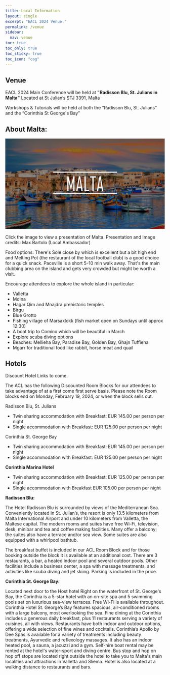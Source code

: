 ```yaml
---
title: Local Information
layout: single
excerpt: "EACL 2024 Venue."
permalink: /venue
sidebar:
  nav: venue
toc: true
toc_only: true
toc_sticky: true
toc_icon: "cog"
---
```


## Venue 

EACL 2024 Main Conference will be held at <b>"Radisson Blu, St. Julians in Malta"</b>
Located at St Julian’s STJ 3391, Malta

Workshops & Tutorials will be held at both the 
“Radisson Blu, St. Julians” and the “Corinthia St George's Bay”

<!--**Hotel Radisson Blu, St. Julians in Malta**

St Julian's STJ 3391, Malta

Reception: +356 2137 4894-->

## About Malta: 

<a href="/downloads/Malta.pdf" target="_blank">
    <img src="/assets/images/malta.jpg" alt="Clickable Image">
</a>

Click the image to view a presentation of Malta. Presentation and Image credits: Max Bartolo (Local Ambassador)

Food options: There's Sole close by which is excellent but a bit high end and Melting Pot (the restaurant of the local football club) is a good choice for a quick snack. Paceville is a short 5-10 min walk away. That's the main clubbing area on the island and gets very crowded but might be worth a visit.

Encourage attendees to explore the whole island in particular:
- Valletta
- Mdina
- Hagar Qim and Mnajdra prehistoric temples
- Birgu
- Blue Grotto
- Fishing village of Marsaxlokk (fish market open on Sundays until approx 12:30)
- A boat trip to Comino which will be beautiful in March
- Explore scuba diving options
- Beaches: Mellieha Bay, Paradise Bay, Golden Bay, Ghajn Tuffieha
- Mgarr for traditional food like rabbit, horse meat and quail

## Hotels

Discount Hotel Links to come.

The ACL has the following Discounted Room Blocks for our attendees to take advantage of at a first come first serve basis. Please note the Room blocks end on Monday, February 19, 2024, or when the block sells out.

Radisson Blu, St. Julians 
- Twin sharing accommodation with Breakfast: EUR 145.00 per person per night 
- Single accommodation with Breakfast: EUR 125.00 per person per night

Corinthia St. George Bay
- Twin sharing accommodation with Breakfast: EUR 145.00 per person per night 
- Single accommodation with Breakfast: EUR 125.00 per person per night

<b>Corinthia Marina Hotel</b> 
- Twin sharing accommodation with Breakfast: EUR 125.00 per person per night 
- Single accommodation with Breakfast EUR 105.00 per person per night


**Radisson Blu:**

The Hotel Radisson Blu is surrounded by views of the Mediterranean Sea. Conveniently located in St. Julian’s, the resort is only 13.5 kilometers from Malta International Airport and under 10 kilometers from Valletta, the Maltese capital. The modern rooms and suites have free Wi-Fi, television, desk, minibar and tea and coffee making facilities. Many offer a balcony; the suites also have a terrace and/or sea view. Some suites are also equipped with a whirlpool bathtub.

The breakfast buffet is included in our ACL Room Block and for those booking outside the block it is available at an additional cost. There are 3 restaurants, a bar, a heated indoor pool and several outdoor pools. Other facilities include a business center, a spa with massage treatments, and activities like scuba diving and jet skiing. Parking is included in the price.

**Corinthia St. George Bay:**

Located next door to the Host hotel Right on the waterfront of St. George's Bay, the Corinthia is a 5-star hotel with an on-site spa and 5 swimming pools set on luxurious sea-view terraces. Free Wi-Fi is available throughout. Corinthia Hotel St. George’s Bay features spacious, air-conditioned rooms with a large balcony, most overlooking the sea. Fine dining at the Corinthia includes a generous daily breakfast, plus 11 restaurants serving a variety of cuisines, all with views. Restaurants have both indoor and outdoor options, offering a wide selection of fine wines and cocktails. Corinthia’s Apollo by Dee Spas is available for a variety of treatments including beauty treatments, Ayurvedic and reflexology massages. It also has an indoor heated pool, a sauna, a jacuzzi and a gym. Self-hire boat rental may be rented at the hotel's water-sport and diving centre. Bus stop and hop on hop off stops are located right outside the hotel to take you to Malta's main localities and attractions in Valletta and Sliema. Hotel is also located at a walking distance to restaurants and bars.


<!-- [**Hotel Radisson Blu**](https://www.radissonhotels.com/en-us/booking/room-display?checkInDate=2024-03-17&checkOutDate=2024-03-18&adults%5B%5D=2&children%5B%5D=0&searchType=lowest&promotionCode=&voucher=&brandFirst=rdb&hotelCode=MTMLASTJ)
 -->
<!--€129.79 Double Rate includes accommodations and tax. St Julian's STJ 3391, Malta. Reception: +356 2137 4894 -->

<!-- The Hotel Radisson Blu is surrounded by views of the Mediterranean Sea. Conveniently located in St. Julian's, the resort is only 13.5 kilometers from Malta International Airport and under 10 kilometers from Valletta, the Maltese capital. The modern rooms and suites have free Wi-Fi, television, desk, minibar and tea and coffee making facilities. Many offer a balcony, the suites also have a terrace and/or sea view. Some suites are also equipped with a whirlpool bathtub.

The breakfast buffet is available at an additional cost. There are 3 restaurants, a bar, a heated indoor pool and several outdoor pools. Other facilities include a business center, a spa with massage treatments, and activities like scuba diving and jet skiing. Parking is included in the price.

<img src="/assets/images/venue-pictures.jpg" alt="hotels-radisson-blu"> -->
